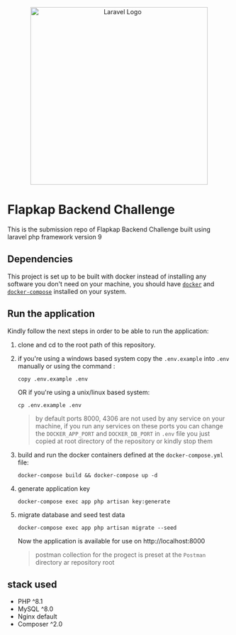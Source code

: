 <p align="center"><a href="https://laravel.com" target="_blank"><img src="https://raw.githubusercontent.com/laravel/art/master/logo-lockup/5%20SVG/2%20CMYK/1%20Full%20Color/laravel-logolockup-cmyk-red.svg" width="400" alt="Laravel Logo"></a></p>

# Flapkap Backend Challenge

This is the submission repo of Flapkap Backend Challenge built using laravel php framework version 9

## Dependencies

This project is set up to be built with docker instead of installing any software you don't need on your machine, you should have [`docker`](https://docs.docker.com/get-docker/) and [`docker-compose`](https://docs.docker.com/compose/) installed on your system.

## Run the application

Kindly follow the next steps in order to be able to run the application: 


1. clone and cd to the root path of this repository.

2. if you're using a windows based system copy the `.env.example` into `.env` manually or using the command :

    ```
    copy .env.example .env
    ```

    OR if you're using a unix/linux based system: 
    
    ```
    cp .env.example .env
    ```

    > by default ports 8000, 4306 are not used by any service on your machine, if you run any services on these ports you can change the `DOCKER_APP_PORT` and `DOCKER_DB_PORT` in `.env` file you just copied at root directory of the repository or kindly stop them
    
    
3. build and run the docker containers defined at the `docker-compose.yml` file:
    
    ```
    docker-compose build && docker-compose up -d
    ```

4. generate application key 

    ```
    docker-compose exec app php artisan key:generate
    ```
5. migrate database and seed test data 

    ```
    docker-compose exec app php artisan migrate --seed
    ```

    Now the application is available for use on http://localhost:8000

    > postman collection for the progect is preset at the `Postman` directory ar repository root  

## stack used

- PHP ^8.1
- MySQL ^8.0
- Nginx default
- Composer ^2.0